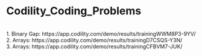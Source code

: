 # Codility_Coding_Problems
<br/>
1. Binary Gap: https://app.codility.com/demo/results/trainingWWM8P3-9YV/
<br/>
2. Arrays: https://app.codility.com/demo/results/trainingD7CSQS-Y3N/
<br/>
3. Arrays: https://app.codility.com/demo/results/trainingCFBVM7-JUK/
